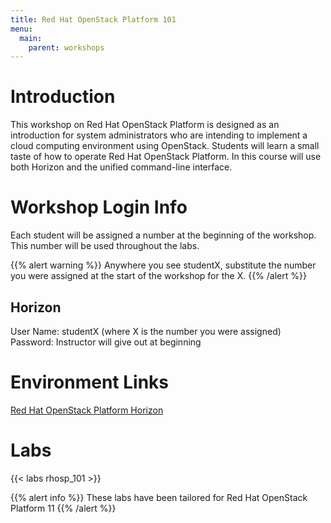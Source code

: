 ```yaml
---
title: Red Hat OpenStack Platform 101
menu:
  main:
    parent: workshops
---
```


# Introduction

This workshop on Red Hat OpenStack Platform is designed as an introduction for system administrators who are intending to implement a cloud computing environment using OpenStack. Students will learn a small taste of how to operate Red Hat OpenStack Platform. In this course will use both Horizon and the unified command-line interface.

# Workshop Login Info

Each student will be assigned a number at the beginning of the workshop. This number will be used throughout the labs.

{{% alert warning %}}
Anywhere you see studentX, substitute the number you were assigned at the start of the workshop for the X.
{{% /alert %}}

## Horizon

User Name: studentX (where X is the number you were assigned)  
Password: Instructor will give out at beginning

# Environment Links

[Red Hat OpenStack Platform Horizon](http://rhshadowbox.hopto.org)

# Labs

{{< labs rhosp_101 >}}

{{% alert info %}}
These labs have been tailored for Red Hat OpenStack Platform 11
{{% /alert %}}
